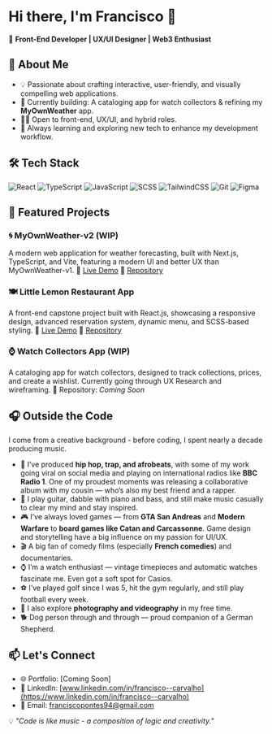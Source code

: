 # Hi there, I'm Francisco 👋

🎨 **Front-End Developer | UX/UI Designer | Web3 Enthusiast**

## 🚀 About Me
- 💡 Passionate about crafting interactive, user-friendly, and visually compelling web applications.
- 🎯 Currently building: A cataloging app for watch collectors & refining my **MyOwnWeather** app.
- 👨‍💻 Open to front-end, UX/UI, and hybrid roles.
- 🌱 Always learning and exploring new tech to enhance my development workflow.

## 🛠️ Tech Stack
![React](https://img.shields.io/badge/React-61DAFB?style=for-the-badge&logo=react&logoColor=white)
![TypeScript](https://img.shields.io/badge/TypeScript-3178C6?style=for-the-badge&logo=typescript&logoColor=white)
![JavaScript](https://img.shields.io/badge/JavaScript-F7DF1E?style=for-the-badge&logo=javascript&logoColor=black)
![SCSS](https://img.shields.io/badge/SCSS-CF649A?style=for-the-badge&logo=sass&logoColor=white)
![TailwindCSS](https://img.shields.io/badge/TailwindCSS-38B2AC?style=for-the-badge&logo=tailwind-css&logoColor=white)
![Git](https://img.shields.io/badge/Git-F05032?style=for-the-badge&logo=git&logoColor=white)
![Figma](https://img.shields.io/badge/Figma-F24E1E?style=for-the-badge&logo=figma&logoColor=white)

## 📌 Featured Projects
### **🌀 MyOwnWeather-v2 (WIP)**
A modern web application for weather forecasting, built with Next.js, TypeScript, and Vite, featuring a modern UI and better UX than MyOwnWeather-v1.
🚀 [Live Demo](https://my-own-weather-v2.vercel.app)
🔗 [Repository](https://github.com/Francisco1904/MyOwnWeather-v2)

### **🍽️ Little Lemon Restaurant App**
A front-end capstone project built with React.js, showcasing a responsive design, advanced reservation system, dynamic menu, and SCSS-based styling.
🚀 [Live Demo](https://littlelemon-capstone-app.vercel.app)
🔗 [Repository](https://github.com/Francisco1904/react-capstone_project-LL)

### **⌚ Watch Collectors App (WIP)**
A cataloging app for watch collectors, designed to track collections, prices, and create a wishlist. Currently going through UX Research and wireframing.
🔗 Repository: *Coming Soon*

## 🎧 Outside the Code

I come from a creative background - before coding, I spent nearly a decade producing music.

- 🎵 I’ve produced **hip hop, trap, and afrobeats**, with some of my work going viral on social media and playing on international radios like **BBC Radio 1**. One of my proudest moments was releasing a collaborative album with my cousin — who’s also my best friend and a rapper.  
- 🎸 I play guitar, dabble with piano and bass, and still make music casually to clear my mind and stay inspired.  
- 🎮 I’ve always loved games — from **GTA San Andreas** and **Modern Warfare** to **board games like Catan and Carcassonne**. Game design and storytelling have a big influence on my passion for UI/UX.  
- 🎬 A big fan of comedy films (especially **French comedies**) and documentaries.  
- ⌚ I’m a watch enthusiast — vintage timepieces and automatic watches fascinate me. Even got a soft spot for Casios.  
- ⚽ I’ve played golf since I was 5, hit the gym regularly, and still play football every week.  
- 📸 I also explore **photography and videography** in my free time.  
- 🐕 Dog person through and through — proud companion of a German Shepherd.

## 📫 Let's Connect
- 🌐 Portfolio: [Coming Soon]
- 💼 LinkedIn: [www.linkedin.com/in/francisco--carvalho](https://www.linkedin.com/in/francisco--carvalho)
- 📧 Email: [franciscopontes94@gmail.com](mailto:franciscopontes94@gmail.com)

💡 _"Code is like music - a composition of logic and creativity."_
